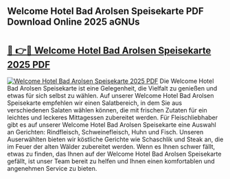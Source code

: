## Welcome Hotel Bad Arolsen Speisekarte PDF Download Online 2025 aGNUs

# <h2><a href="http://gcdh4w7.nevu.top/?p=Welcome+Hotel+Bad+Arolsen+Speisekarte">🔗 👉🔴 Welcome Hotel Bad Arolsen Speisekarte 2025 PDF</a></h2>

[![Welcome Hotel Bad Arolsen Speisekarte 2025 PDF](https://i.imgur.com/dBaPXMq.png)](http://gcdh4w7.nevu.top/?p=Welcome+Hotel+Bad+Arolsen+Speisekarte)
Die Welcome Hotel Bad Arolsen Speisekarte ist eine Gelegenheit, die Vielfalt zu genießen und etwas für sich selbst zu wählen. Auf unserer Welcome Hotel Bad Arolsen Speisekarte empfehlen wir einen Salatbereich, in dem Sie aus verschiedenen Salaten wählen können, die mit frischen Zutaten für ein leichtes und leckeres Mittagessen zubereitet werden. Für Fleischliebhaber gibt es auf unserer Welcome Hotel Bad Arolsen Speisekarte eine Auswahl an Gerichten: Rindfleisch, Schweinefleisch, Huhn und Fisch. Unseren Auserwählten bieten wir köstliche Gerichte wie Schaschlik und Steak an, die im Feuer der alten Wälder zubereitet werden. Wenn es Ihnen schwer fällt, etwas zu finden, das Ihnen auf der Welcome Hotel Bad Arolsen Speisekarte gefällt, ist unser Team bereit zu helfen und Ihnen einen komfortablen und angenehmen Service zu bieten.
